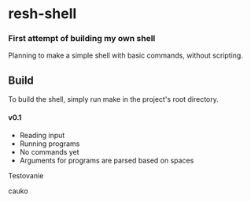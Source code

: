 # resh-shell
### First attempt of building my own shell

Planning to make a simple shell with basic commands, without scripting.

## Build
To build the shell, simply run make in the project's root directory.

#### v0.1

- Reading input
- Running programs
- No commands yet
- Arguments for programs are parsed based on spaces

Testovanie

cauko